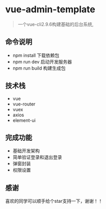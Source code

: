 # vue-admin-template

> 一个vue-cli2.9.6构建基础的后台系统,

## 命令说明

+ npm install 下载依赖包
+ npm run dev 启动开发服务器
+ npm run build 构建生成包

## 技术栈

+ vue
+ vue-router
+ vuex
+ axios
+ element-ui

## 完成功能

+ 基础开发架构
+ 简单验证登录和退出登录
+ 弹窗封装
+ 权限设置

## 感谢
喜欢的同学可以顺手给个star支持一下，谢谢！！